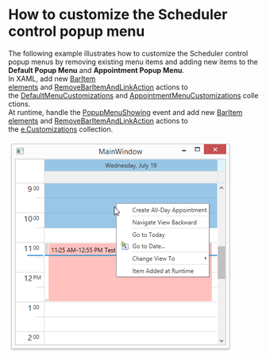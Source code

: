 # How to customize the Scheduler control popup menu


<p>The following example illustrates how to customize the Scheduler control popup menus by removing existing menu items and adding new items to the <strong>Default Popup Menu</strong> and <strong>Appointment Popup Menu</strong>.<br>In XAML, add new <a href="http://help.devexpress.com/#WPF/clsDevExpressXpfBarsBarItemtopic">BarItem elements</a> and <a href="http://help.devexpress.com/#WPF/clsDevExpressXpfBarsRemoveBarItemAndLinkActiontopic">RemoveBarItemAndLinkAction</a> actions to the <a href="http://help.devexpress.com/#WPF/DevExpressXpfSchedulerSchedulerControl_DefaultMenuCustomizationstopic">DefaultMenuCustomizations</a> and <a href="http://help.devexpress.com/#WPF/DevExpressXpfSchedulerSchedulerControl_AppointmentMenuCustomizationstopic">AppointmentMenuCustomizations</a> collections.<br>At runtime, handle the <a href="http://help.devexpress.com/#WPF/DevExpressXpfSchedulerSchedulerControl_PopupMenuShowingtopic">PopupMenuShowing</a> event and add new <a href="http://help.devexpress.com/#WPF/clsDevExpressXpfBarsBarItemtopic">BarItem elements</a> and <a href="http://help.devexpress.com/#WPF/clsDevExpressXpfBarsRemoveBarItemAndLinkActiontopic">RemoveBarItemAndLinkAction</a> actions to the <a href="http://help.devexpress.com/#WPF/DevExpressXpfSchedulerSchedulerMenuEventArgs_Customizationstopic">e.Customizations</a> collection.<br><br><img src="https://raw.githubusercontent.com/DevExpress-Examples/how-to-customize-the-scheduler-control-popup-menu-e2721/15.2.4+/media/f4c1eff8-7c68-4895-9d5e-1b508f8e578c.png"><br><br></p>

<br/>


